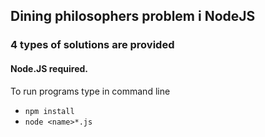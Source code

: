 ## Dining philosophers problem i NodeJS

### 4 types of solutions are provided

#### Node.JS required.

To run programs type in command line
* `npm install`
* `node <name>*.js`